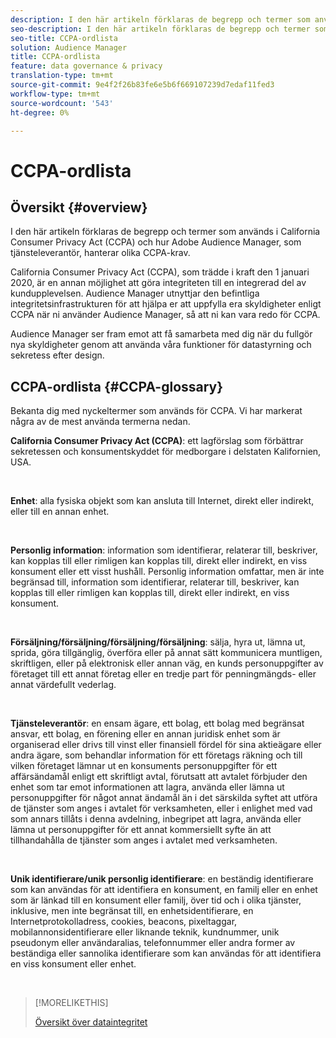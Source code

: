 ```yaml
---
description: I den här artikeln förklaras de begrepp och termer som används i California Consumer Privacy Act (CCPA) och hur Adobe Audience Manager uppfyller olika CCPA-krav.
seo-description: I den här artikeln förklaras de begrepp och termer som används i California Consumer Privacy Act (CCPA) och hur Adobe Audience Manager uppfyller olika CCPA-krav.
seo-title: CCPA-ordlista
solution: Audience Manager
title: CCPA-ordlista
feature: data governance & privacy
translation-type: tm+mt
source-git-commit: 9e4f2f26b83fe6e5b6f669107239d7edaf11fed3
workflow-type: tm+mt
source-wordcount: '543'
ht-degree: 0%

---
```



# CCPA-ordlista

## Översikt {#overview}

I den här artikeln förklaras de begrepp och termer som används i California Consumer Privacy Act (CCPA) och hur Adobe Audience Manager, som tjänsteleverantör, hanterar olika CCPA-krav.

California Consumer Privacy Act (CCPA), som trädde i kraft den 1 januari 2020, är en annan möjlighet att göra integriteten till en integrerad del av kundupplevelsen. Audience Manager utnyttjar den befintliga integritetsinfrastrukturen för att hjälpa er att uppfylla era skyldigheter enligt CCPA när ni använder Audience Manager, så att ni kan vara redo för CCPA.

Audience Manager ser fram emot att få samarbeta med dig när du fullgör nya skyldigheter genom att använda våra funktioner för datastyrning och sekretess efter design.

## CCPA-ordlista {#CCPA-glossary}

Bekanta dig med nyckeltermer som används för CCPA. Vi har markerat några av de mest använda termerna nedan.

**California Consumer Privacy Act (CCPA)**: ett lagförslag som förbättrar sekretessen och konsumentskyddet för medborgare i delstaten Kalifornien, USA.

 

**Enhet**: alla fysiska objekt som kan ansluta till Internet, direkt eller indirekt, eller till en annan enhet.

 

**Personlig information**: information som identifierar, relaterar till, beskriver, kan kopplas till eller rimligen kan kopplas till, direkt eller indirekt, en viss konsument eller ett visst hushåll. Personlig information omfattar, men är inte begränsad till, information som identifierar, relaterar till, beskriver, kan kopplas till eller rimligen kan kopplas till, direkt eller indirekt, en viss konsument.

 

**Försäljning/försäljning/försäljning/försäljning**: sälja, hyra ut, lämna ut, sprida, göra tillgänglig, överföra eller på annat sätt kommunicera muntligen, skriftligen, eller på elektronisk eller annan väg, en kunds personuppgifter av företaget till ett annat företag eller en tredje part för penningmängds- eller annat värdefullt vederlag.

 

**Tjänsteleverantör**: en ensam ägare, ett bolag, ett bolag med begränsat ansvar, ett bolag, en förening eller en annan juridisk enhet som är organiserad eller drivs till vinst eller finansiell fördel för sina aktieägare eller andra ägare, som behandlar information för ett företags räkning och till vilken företaget lämnar ut en konsuments personuppgifter för ett affärsändamål enligt ett skriftligt avtal, förutsatt att avtalet förbjuder den enhet som tar emot informationen att lagra, använda eller lämna ut personuppgifter för något annat ändamål än i det särskilda syftet att utföra de tjänster som anges i avtalet för verksamheten, eller i enlighet med vad som annars tillåts i denna avdelning, inbegripet att lagra, använda eller lämna ut personuppgifter för ett annat kommersiellt syfte än att tillhandahålla de tjänster som anges i avtalet med verksamheten.

 

**Unik identifierare/unik personlig identifierare**: en beständig identifierare som kan användas för att identifiera en konsument, en familj eller en enhet som är länkad till en konsument eller familj, över tid och i olika tjänster, inklusive, men inte begränsat till, en enhetsidentifierare, en Internetprotokolladress, cookies, beacons, pixeltaggar, mobilannonsidentifierare eller liknande teknik, kundnummer, unik pseudonym eller användaralias, telefonnummer eller andra former av beständiga eller sannolika identifierare som kan användas för att identifiera en viss konsument eller enhet.

 

>[!MORELIKETHIS]
>
>[Översikt över dataintegritet](/help/using/overview/data-security-and-privacy/data-privacy.md)

